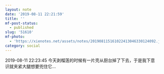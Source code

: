 ```yaml
---
layout: note
date: '2019-08-11 22:21:59'
title: ''
mf-post-status:
  - published
slug: '51610'
mf-photo:
  - 'https://xienotes.net/assets/notes/201908115161022413046330124092.jpg'
category: social
---
```

2019-08-11 22:23:45 今天剥榴莲的时候有一片壳从厨台掉了下去，于是我下意识就夹紧大腿想要兜住它…